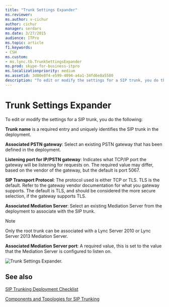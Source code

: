 ```yaml
---
title: "Trunk Settings Expander"
ms.reviewer: 
ms.author: v-cichur
author: cichur
manager: serdars
ms.date: 3/27/2015
audience: ITPro
ms.topic: article
f1.keywords:
- CSH
ms.custom:
- ms.lync.tb.TrunkSettingsExpander
ms.prod: skype-for-business-itpro
ms.localizationpriority: medium
ms.assetid: 3d00e8f4-e599-4094-a4a1-34fd6e8a5580
description: "To edit or modify the settings for a SIP trunk, you do the following:"
---
```


# Trunk Settings Expander

To edit or modify the settings for a SIP trunk, you do the following:

 **Trunk name** is a required entry and uniquely identifies the SIP trunk in the deployment.

 **Associated PSTN gateway**: Select an existing PSTN gateway that has been defined in the deployment.

 **Listening port for IP/PSTN gateway**: Indicates what TCP/IP port the gateway will be listening for requests on. The required value may differ, based on the vendor of the gateway, but the default is port 5067.

 **SIP Transport Protocol**: The protocol used is either TCP or TLS. TLS is the default. Refer to the gateway vendor documentation for what you gateway supports. The default is TLS, and should be considered the more secure selection, if the gateway supports TLS.

 **Associated Mediation Server**: Select an existing Mediation Server from the deployment to associate with the SIP trunk.

> [!NOTE]
> Only the root trunk can be associated with a Lync Server 2010 or Lync Server 2013 Mediation Server.

 **Associated Mediation Server port**: A required value, this is set to the value that the Mediation Server is configured to listen on.

![Trunk Settings Expander.](../../media/Trunk_Settings_Expander.jpg)

## See also

[SIP Trunking Deployment Checklist](/previous-versions/office/lync-server-2013/lync-server-2013-sip-trunk-deployment-checklist)

[Components and Topologies for SIP Trunking](/previous-versions/office/lync-server-2013/lync-server-2013-components-and-topologies-for-sip-trunking)